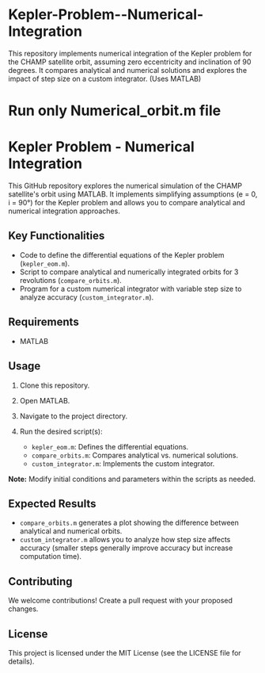 # Kepler-Problem--Numerical-Integration
This repository implements numerical integration of the Kepler problem for the CHAMP satellite orbit, assuming zero eccentricity and inclination of 90 degrees. It compares analytical and numerical solutions and explores the impact of step size on a custom integrator. (Uses MATLAB)

# Run only Numerical_orbit.m file 

# Kepler Problem - Numerical Integration

This GitHub repository explores the numerical simulation of the CHAMP satellite's orbit using MATLAB. It implements simplifying assumptions (e = 0, i = 90°) for the Kepler problem and allows you to compare analytical and numerical integration approaches.

## Key Functionalities

* Code to define the differential equations of the Kepler problem (`kepler_eom.m`).
* Script to compare analytical and numerically integrated orbits for 3 revolutions (`compare_orbits.m`).
* Program for a custom numerical integrator with variable step size to analyze accuracy (`custom_integrator.m`).

## Requirements

* MATLAB

## Usage

1. Clone this repository.
2. Open MATLAB.
3. Navigate to the project directory.
4. Run the desired script(s):

   * `kepler_eom.m`: Defines the differential equations.
   * `compare_orbits.m`: Compares analytical vs. numerical solutions.
   * `custom_integrator.m`: Implements the custom integrator.

**Note:** Modify initial conditions and parameters within the scripts as needed.

## Expected Results

* `compare_orbits.m` generates a plot showing the difference between analytical and numerical orbits.
* `custom_integrator.m` allows you to analyze how step size affects accuracy (smaller steps generally improve accuracy but increase computation time).

## Contributing

We welcome contributions! Create a pull request with your proposed changes.

## License

This project is licensed under the MIT License (see the LICENSE file for details).
